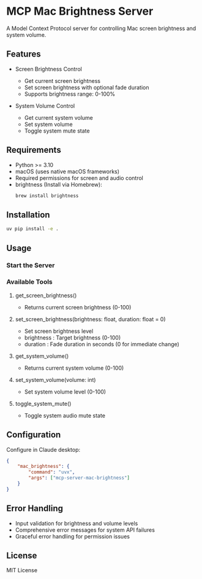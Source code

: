 # MCP Mac Brightness Server

A Model Context Protocol server for controlling Mac screen brightness and system volume.

## Features

- Screen Brightness Control
  - Get current screen brightness
  - Set screen brightness with optional fade duration
  - Supports brightness range: 0-100%

- System Volume Control
  - Get current system volume
  - Set system volume
  - Toggle system mute state

## Requirements

- Python >= 3.10
- macOS (uses native macOS frameworks)
- Required permissions for screen and audio control
- brightness (Install via Homebrew):
  ```bash
  brew install brightness
  ```

## Installation

```bash
uv pip install -e .
```

## Usage

### Start the Server

### Available Tools

1. get_screen_brightness()
   
   - Returns current screen brightness (0-100)
2. set_screen_brightness(brightness: float, duration: float = 0)
   
   - Set screen brightness level
   - brightness : Target brightness (0-100)
   - duration : Fade duration in seconds (0 for immediate change)
3. get_system_volume()
   
   - Returns current system volume (0-100)
4. set_system_volume(volume: int)
   
   - Set system volume level (0-100)
5. toggle_system_mute()
   
   - Toggle system audio mute state
## Configuration
Configure in Claude desktop:

```json
{
    "mac_brightness": {
        "command": "uvx",
        "args": ["mcp-server-mac-brightness"]
    }
}
 ```

## Error Handling

- Input validation for brightness and volume levels
- Comprehensive error messages for system API failures
- Graceful error handling for permission issues

## License

MIT License